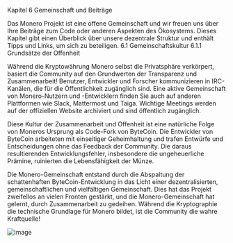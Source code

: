 Kapitel 6
Gemeinschaft und Beiträge

Das Monero Projekt ist eine offene Gemeinschaft und wir freuen uns über Ihre Beiträge zum Code oder anderen Aspekten des Ökosystems. Dieses Kapitel gibt einen Überblick über unsere dezentrale Struktur und enthält Tipps und Links, um sich zu beteiligen.
6.1 Gemeinschaftskultur
6.1.1 Grundsätze der Offenheit

Während die Kryptowährung Monero selbst die Privatsphäre verkörpert, basiert die Community auf den Grundwerten der Transparenz und Zusammenarbeit! Benutzer, Entwickler und Forscher kommunizieren in IRC-Kanälen, die für die Öffentlichkeit zugänglich sind. Eine aktive Gemeinschaft von Monero-Nutzern und -Entwicklern finden Sie auch auf anderen Plattformen wie Slack, Mattermost und Taiga. Wichtige Meetings werden auf der offiziellen Website archiviert und sind öffentlich zugänglich.

Diese Kultur der Zusammenarbeit und Offenheit ist eine natürliche Folge von Moneros Ursprung als Code-Fork von ByteCoin. Die Entwickler von ByteCoin arbeiteten mit einseitiger Geheimhaltung und trafen Entwürfe und Entscheidungen ohne das Feedback der Community. Die daraus resultierenden Entwicklungsfehler, insbesondere die ungeheuerliche Prämine, ruinierten die Lebensfähigkeit der Münze.

Die Monero-Gemeinschaft entstand durch die Abspaltung der schattenhaften ByteCoin-Entwicklung in das Licht einer dezentralisierten, gemeinschaftlichen und vielfältigen Gemeinschaft. Dies hat das Projekt zweifellos an vielen Fronten gestärkt, und die Monero-Gemeinschaft hat gelernt, durch Zusammenarbeit zu gedeihen. Während die Kryptographie die technische Grundlage für Monero bildet, ist die Community die wahre Kraftquelle!

![image](https://raw.githubusercontent.com/monerobook/monerobook/master/resources/img/mm-6.1.1%20cooperation.png)
